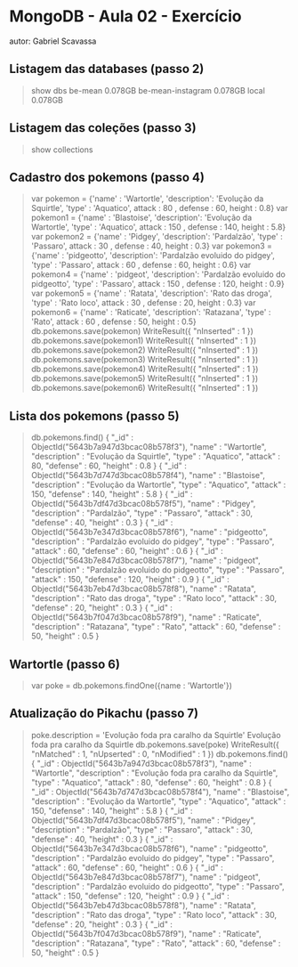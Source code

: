 # MongoDB - Aula 02 - Exercício
autor: Gabriel Scavassa

## Listagem das databases (passo 2)
> show dbs
be-mean            0.078GB
be-mean-instagram  0.078GB
local              0.078GB

## Listagem das coleções (passo 3)
> show collections

## Cadastro dos pokemons (passo 4)
> var pokemon = {'name' : 'Wartortle', 'description': 'Evolução da Squirtle', 'type' : 'Aquatico', attack : 80 , defense : 60, height : 0.8}
> var pokemon1 = {'name' : 'Blastoise', 'description': 'Evolução da Wartortle', 'type' : 'Aquatico', attack : 150 , defense : 140, height : 5.8}
> var pokemon2 = {'name' : 'Pidgey', 'description': 'Pardalzão', 'type' : 'Passaro', attack : 30 , defense : 40, height : 0.3}
> var pokemon3 = {'name' : 'pidgeotto', 'description': 'Pardalzão evoluido do pidgey', 'type' : 'Passaro', attack : 60 , defense : 60, height : 0.6}
> var pokemon4 = {'name' : 'pidgeot', 'description': 'Pardalzão evoluido do pidgeotto', 'type' : 'Passaro', attack : 150 , defense : 120, height : 0.9}
> var pokemon5 = {'name' : 'Ratata', 'description': 'Rato das droga', 'type' : 'Rato loco', attack : 30 , defense : 20, height : 0.3}
> var pokemon6 = {'name' : 'Raticate', 'description': 'Ratazana', 'type' : 'Rato', attack : 60 , defense : 50, height : 0.5}
> db.pokemons.save(pokemon)
WriteResult({ "nInserted" : 1 })
> db.pokemons.save(pokemon1)
WriteResult({ "nInserted" : 1 })
> db.pokemons.save(pokemon2)
WriteResult({ "nInserted" : 1 })
> db.pokemons.save(pokemon3)
WriteResult({ "nInserted" : 1 })
> db.pokemons.save(pokemon4)
WriteResult({ "nInserted" : 1 })
> db.pokemons.save(pokemon5)
WriteResult({ "nInserted" : 1 })
> db.pokemons.save(pokemon6)
WriteResult({ "nInserted" : 1 })

## Lista dos pokemons (passo 5)
> db.pokemons.find()
{ "_id" : ObjectId("5643b7a947d3bcac08b578f3"), "name" : "Wartortle", "description" : "Evolução da Squirtle", "type" : "Aquatico", "attack" : 80, "defense" : 60, "height" : 0.8 }
{ "_id" : ObjectId("5643b7d747d3bcac08b578f4"), "name" : "Blastoise", "description" : "Evolução da Wartortle", "type" : "Aquatico", "attack" : 150, "defense" : 140, "height" : 5.8 }
{ "_id" : ObjectId("5643b7df47d3bcac08b578f5"), "name" : "Pidgey", "description" : "Pardalzão", "type" : "Passaro", "attack" : 30, "defense" : 40, "height" : 0.3 }
{ "_id" : ObjectId("5643b7e347d3bcac08b578f6"), "name" : "pidgeotto", "description" : "Pardalzão evoluido do pidgey", "type" : "Passaro", "attack" : 60, "defense" : 60, "height" : 0.6 }
{ "_id" : ObjectId("5643b7e847d3bcac08b578f7"), "name" : "pidgeot", "description" : "Pardalzão evoluido do pidgeotto", "type" : "Passaro", "attack" : 150, "defense" : 120, "height" : 0.9 }
{ "_id" : ObjectId("5643b7eb47d3bcac08b578f8"), "name" : "Ratata", "description" : "Rato das droga", "type" : "Rato loco", "attack" : 30, "defense" : 20, "height" : 0.3 }
{ "_id" : ObjectId("5643b7f047d3bcac08b578f9"), "name" : "Raticate", "description" : "Ratazana", "type" : "Rato", "attack" : 60, "defense" : 50, "height" : 0.5 }

## Wartortle (passo 6)
> var poke = db.pokemons.findOne({name : 'Wartortle'})

## Atualização do Pikachu (passo 7)
> poke.description = 'Evolução foda pra caralho da Squirtle'
Evolução foda pra caralho da Squirtle
> db.pokemons.save(poke)
WriteResult({ "nMatched" : 1, "nUpserted" : 0, "nModified" : 1 })
> db.pokemons.find()
{ "_id" : ObjectId("5643b7a947d3bcac08b578f3"), "name" : "Wartortle", "description" : "Evolução foda pra caralho da Squirtle", "type" : "Aquatico", "attack" : 80, "defense" : 60, "height" : 0.8 }
{ "_id" : ObjectId("5643b7d747d3bcac08b578f4"), "name" : "Blastoise", "description" : "Evolução da Wartortle", "type" : "Aquatico", "attack" : 150, "defense" : 140, "height" : 5.8 }
{ "_id" : ObjectId("5643b7df47d3bcac08b578f5"), "name" : "Pidgey", "description" : "Pardalzão", "type" : "Passaro", "attack" : 30, "defense" : 40, "height" : 0.3 }
{ "_id" : ObjectId("5643b7e347d3bcac08b578f6"), "name" : "pidgeotto", "description" : "Pardalzão evoluido do pidgey", "type" : "Passaro", "attack" : 60, "defense" : 60, "height" : 0.6 }
{ "_id" : ObjectId("5643b7e847d3bcac08b578f7"), "name" : "pidgeot", "description" : "Pardalzão evoluido do pidgeotto", "type" : "Passaro", "attack" : 150, "defense" : 120, "height" : 0.9 }
{ "_id" : ObjectId("5643b7eb47d3bcac08b578f8"), "name" : "Ratata", "description" : "Rato das droga", "type" : "Rato loco", "attack" : 30, "defense" : 20, "height" : 0.3 }
{ "_id" : ObjectId("5643b7f047d3bcac08b578f9"), "name" : "Raticate", "description" : "Ratazana", "type" : "Rato", "attack" : 60, "defense" : 50, "height" : 0.5 }
